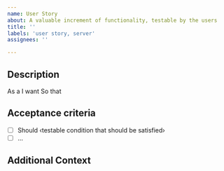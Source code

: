 ```yaml
---
name: User Story
about: A valuable increment of functionality, testable by the users
title: ''
labels: 'user story, server'
assignees: ''

---
```


## Description
As a <persona or stakeholder type>
I want <some software feature>
So that <some business value>

## Acceptance criteria

- [ ] Should ‹testable condition that should be satisfied›
- [ ] …

## Additional Context


